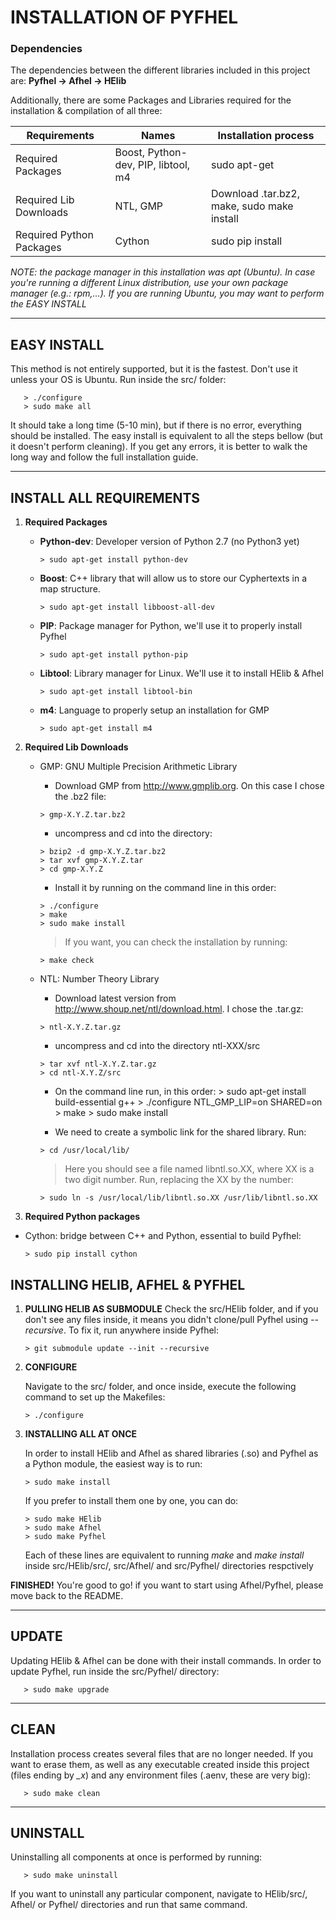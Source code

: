 # INSTALLATION OF PYFHEL

### Dependencies
The dependencies between the different libraries included in this project are:
   **Pyfhel -> Afhel -> HElib**

Additionally, there are some Packages and Libraries required for the installation & compilation of all three:

| Requirements             | Names                           | Installation process                   |
|--------------------------|---------------------------------|----------------------------------------|
| Required Packages        | Boost, Python-dev, PIP, libtool, m4 | sudo apt-get                           |
| Required Lib Downloads   | NTL, GMP                        | Download .tar.bz2, make, sudo make install |
| Required Python Packages | Cython                          | sudo pip install                       |

*NOTE: the package manager in this installation was *apt* (Ubuntu). In case you're running a different Linux distribution, use your own package manager (e.g.: rpm,...). If you are running Ubuntu, you may want to perform the EASY INSTALL*


------------------------------------

## EASY INSTALL
This method is not entirely supported, but it is the fastest. Don't use it unless your OS is Ubuntu. Run inside the src/ folder:
       
       > ./configure
       > sudo make all
       
It should take a long time (5-10 min), but if there is no error, everything should be installed. The easy install is equivalent to all the steps bellow (but it doesn't perform cleaning). If you get any errors, it is better to walk the long way and follow the full installation guide.

---------------------------------------

## INSTALL ALL REQUIREMENTS

1. **Required Packages**

   * **Python-dev**:  Developer version of Python 2.7 (no Python3 yet)
        
         > sudo apt-get install python-dev
         
   * **Boost**:  C++ library that will allow us to store our Cyphertexts in a map structure.
        
         > sudo apt-get install libboost-all-dev

   * **PIP**:  Package manager for Python, we'll use it to properly install Pyfhel
        
         > sudo apt-get install python-pip
         
   * **Libtool**:  Library manager for Linux. We'll use it to install HElib & Afhel
        
         > sudo apt-get install libtool-bin
         
   * **m4**:  Language to properly setup an installation for GMP
        
         > sudo apt-get install m4
         
2. **Required Lib Downloads**

   * GMP:  GNU Multiple Precision Arithmetic Library
        * Download GMP from http://www.gmplib.org. On this case I chose the .bz2 file:

         > gmp-X.Y.Z.tar.bz2

        * uncompress and cd into the directory:

         > bzip2 -d gmp-X.Y.Z.tar.bz2
         > tar xvf gmp-X.Y.Z.tar
         > cd gmp-X.Y.Z

        * Install it by running on the command line in this order:

         > ./configure
         > make
         > sudo make install
         
        > If you want, you can check the installation by running:
         
         > make check

   * NTL: Number Theory Library

        * Download latest version from http://www.shoup.net/ntl/download.html. I chose the .tar.gz:

         > ntl-X.Y.Z.tar.gz
         
        * uncompress and cd into the directory ntl-XXX/src

         > tar xvf ntl-X.Y.Z.tar.gz
         > cd ntl-X.Y.Z/src

        * On the command line run, in this order:
         > sudo apt-get install build-essential g++
         > ./configure NTL_GMP_LIP=on SHARED=on
         > make
         > sudo make install

        * We need to create a symbolic link for the shared library. Run:
        
         > cd /usr/local/lib/

        > Here you should see a file named libntl.so.XX, where XX is a two digit number. Run, replacing the XX by the number:

         > sudo ln -s /usr/local/lib/libntl.so.XX /usr/lib/libntl.so.XX

2. **Required Python packages**
  * Cython: bridge between C++ and Python, essential to build Pyfhel:
        
        > sudo pip install cython

## INSTALLING HELIB, AFHEL & PYFHEL

1. **PULLING HELIB AS SUBMODULE**
   Check the src/HElib folder, and if you don't see any files inside, it means you didn't clone/pull Pyfhel using *--recursive*. To fix  it, run anywhere inside Pyfhel:
    
       > git submodule update --init --recursive       

2. **CONFIGURE**

   Navigate to the src/ folder, and once inside, execute the following command to set up the Makefiles:

       > ./configure

3. **INSTALLING ALL AT ONCE**

    In order to install HElib and Afhel as shared libraries (.so) and Pyfhel as a Python module, the easiest way is to run:

       > sudo make install
       
    If you prefer to install them one by one, you can do:
    
       > sudo make HElib
       > sudo make Afhel
       > sudo make Pyfhel
       
    Each of these lines are equivalent to running *make* and *make install* inside src/HElib/src/, src/Afhel/ and src/Pyfhel/ directories respctively

**FINISHED!** You're good to go! if you want to start using Afhel/Pyfhel, please move back to the README.

----------------------------------------

## UPDATE
   Updating HElib & Afhel can be done with their install commands. In order to update Pyfhel, run inside the src/Pyfhel/ directory:
       
       > sudo make upgrade

----------------------------------------

## CLEAN
   Installation process creates several files that are no longer needed. If you want to erase them, as well as any executable created inside this project (files ending by _\_x_) and any environment files (.aenv, these are very big):
       
       > sudo make clean

----------------------------------------
 
## UNINSTALL
   Uninstalling all components at once is performed by running:
       
       > sudo make uninstall
       
   If you want to uninstall any particular component, navigate to HElib/src/, Afhel/ or Pyfhel/ directories and run that same command.
   
   


